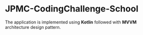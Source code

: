 # JPMC-CodingChallenge-School
The application is implemented using **Kotlin** followed with **MVVM** architecture design pattern.
